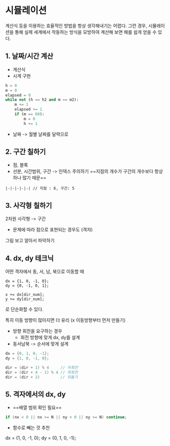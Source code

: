 # 시뮬레이션

계산식 등을 이용하는 효율적인 방법을 항상 생각해내기는 어렵다. 그런 경우, 시뮬레이션을 통해 실제 세계에서 작동하는 방식을 모방하여 계산해 보면 해를 쉽게 얻을 수 있다.
 
## 1. 날짜/시간 계산
- 계산식
- 시계 구현

```python
h = 0
m = 0
elapsed = 0
while not (h == h2 and m == m2):
	m += 1
	elapsed += 1
	if (m == 60):
		m = 0
		h += 1
```

- 날짜 -> 월별 날짜를 달력으로

## 2. 구간 칠하기
- 점, 블록
- 선분, 시간범위, 구간 -> 인덱스 주의하기
==지점의 개수가 구간의 개수보다 항상 하나 많기 때문==

```
|-|-|-|-|-| // 지점 : 6, 구간: 5
```


## 3. 사각형 칠하기

2차원 사각형 -> 구간
- 문제에 따라 점으로 표현되는 경우도 (격자)

그림 보고 알아서 파악하기

## 4.  dx, dy 테크닉
어떤 격자에서 동, 서, 남, 북으로 이동할 때

```
dx = {1, 0, -1, 0};
dy = {0, -1, 0, 1};

x += dx[dir_num];
y += dy[dir_num];
```
로 단순화할 수 있다.

특히 이동 방향이 많아지면 더 유리
(x 이동방향부터 먼저 만들기)

- 방향 회전을 요구하는 경우 
	- 회전 방향에 맞게 dx, dy를 설계
- 동서남북 -> 순서에 맞게 설계

```c++
dx = {0, 1, 0, -1};
dy = {1, 0, -1, 0};

dir = (dir + 1) % 4     // 우회전
dir = (dir + 4 - 1) % 4 // 좌회전
dir = (dir + 2)         // 뒤돌기
```

## 5. 격자에서의 dx, dy

- ==배열 범위 확인 필요==
```cpp
if (nx < 0 || nx >= N || ny < 0 || ny >= N) continue;
```
- 함수로 빼는 것 추천

dx = {1, 0, -1, 0};
dy = {0, 1, 0, -1};

